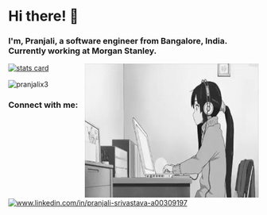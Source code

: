 <h1 align="left">Hi there! 👋</h1>
<h3 align="left">I'm, Pranjali, a software engineer from Bangalore, India. Currently working at Morgan Stanley.</h3>

<a align= "left" href="https://github.com/pranjalix3">
  <img alt= "stats card" height="200px" width="400" src="https://github-readme-stats.vercel.app/api?username=pranjalix3&theme=cobalt&show_icons=true&count_private=true" />
  <img align="right" height="270px" width="350" src="coder gif.gif" /> </a>
</p>
<p><img align="center" height="150px" width="350" src="https://github-readme-streak-stats.herokuapp.com/?user=pranjalix3&" alt="pranjalix3" /></p>

<h3 align="left">Connect with me:</h3>
<p align="left">
<a href="https://linkedin.com/in/www.linkedin.com/in/pranjali-srivastava-a00309197" target="blank"><img align="center" src="https://raw.githubusercontent.com/rahuldkjain/github-profile-readme-generator/master/src/images/icons/Social/linked-in-alt.svg" alt="www.linkedin.com/in/pranjali-srivastava-a00309197" height="30" width="40" /></a>
</p>


